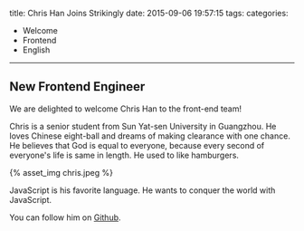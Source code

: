 title: Chris Han Joins Strikingly
date: 2015-09-06 19:57:15
tags:
categories:
- Welcome
- Frontend
- English
---

## New Frontend Engineer

We are delighted to welcome Chris Han to the front-end team!

Chris is a senior student from Sun Yat-sen University in Guangzhou. He loves Chinese eight-ball and dreams of making clearance with one chance. He believes that God is equal to everyone, because every second of everyone's life is same in length. He used to like hamburgers.

{% asset_img chris.jpeg %}
<!-- more -->

JavaScript is his favorite language. He wants to conquer the world with JavaScript.

You can follow him on [Github](https://github.com/threegoldstone).



